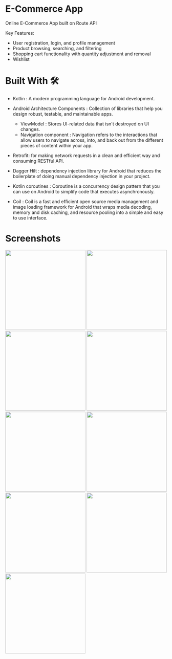 # E-Commerce App

Online E-Commerce App built on Route API 

Key Features:

* User registration, login, and profile management
* Product browsing, searching, and filtering
* Shopping cart functionality with quantity adjustment and removal
* Wishlist

# Built With 🛠

* Kotlin : A modern programming language for Android development.
* Android Architecture Components : Collection of libraries that help you design robust, testable, and maintainable apps.

   * ViewModel : Stores UI-related data that isn't destroyed on UI changes.
   * Navigation component : Navigation refers to the interactions that allow users to navigate across, into, and back out from the different pieces of content within your app.
  
* Retrofit: for making network requests in a clean and efficient way and consuming RESTful API.
* Dagger Hilt : dependency injection library for Android that reduces the boilerplate of doing manual dependency injection in your project.
* Kotlin coroutines : Coroutine is a concurrency design pattern that you can use on Android to simplify code that executes asynchronously.
* Coil : Coil is a fast and efficient open source media management and image loading framework for Android that wraps media decoding, memory and disk caching, and resource pooling into a simple and easy to use interface.

# Screenshots

<img src="https://github.com/user-attachments/assets/960e405f-9da5-4aeb-9432-85a29a7f2e30" width="250" />

<img src="https://github.com/user-attachments/assets/03791cd5-b180-427c-b6d2-82e99da79812" width="250" />

<img src="https://github.com/user-attachments/assets/c71406cc-1470-42e9-ad34-907f55756b09" width="250" />

<img src="https://github.com/user-attachments/assets/4b5cffc9-5ba9-4b19-974c-78d80f842f24" width="250" />



<img src="https://github.com/user-attachments/assets/473dad62-f8ad-4b00-b4f3-e2cd08af57b4" width="250" />

<img src="https://github.com/user-attachments/assets/fc550e8c-e684-4425-9b1f-b9c0e7668ad8" width="250" />

<img src="https://github.com/user-attachments/assets/d8cef998-a41b-4838-9749-63882a7f6e0d" width="250" />

<img src="https://github.com/user-attachments/assets/00c4cd81-625f-40b3-8630-8dadef5a6fd0" width="250" />

<img src="https://github.com/user-attachments/assets/6731aa11-e250-457f-98dd-f162c2b8daec" width="250" />

